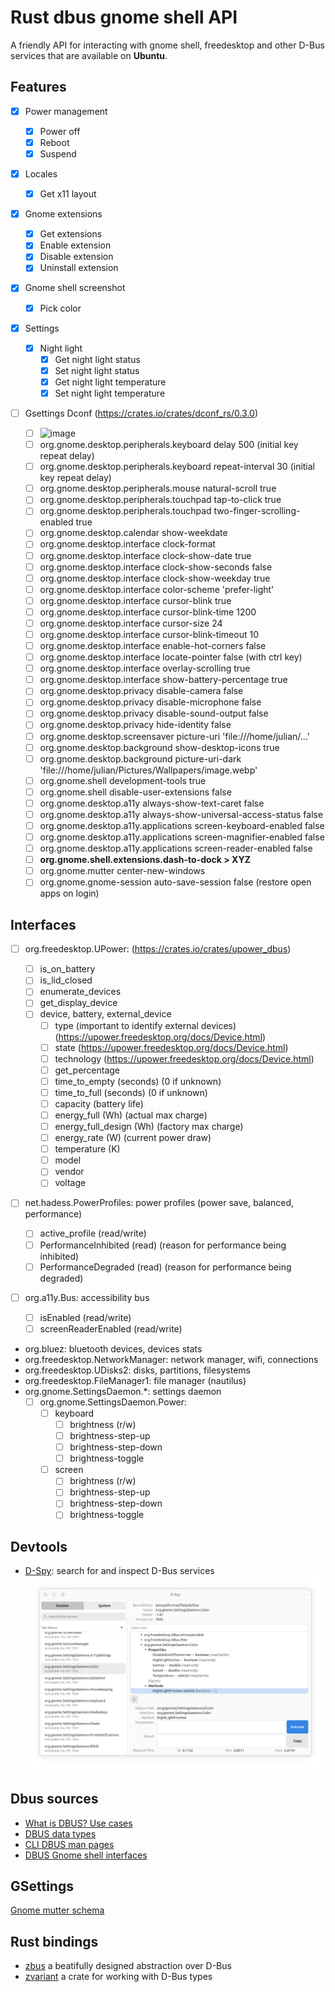 # Rust dbus gnome shell API

A friendly API for interacting with gnome shell, freedesktop and other D-Bus services that are available on **Ubuntu**.

## Features

- [x] Power management
  - [x] Power off
  - [x] Reboot
  - [x] Suspend
- [x] Locales
  - [x] Get x11 layout
- [x] Gnome extensions
  - [x] Get extensions
  - [x] Enable extension
  - [x] Disable extension
  - [x] Uninstall extension
- [x] Gnome shell screenshot
  - [x] Pick color
- [x] Settings

  - [x] Night light
    - [x] Get night light status
    - [x] Set night light status
    - [x] Get night light temperature
    - [x] Set night light temperature

- [ ] Gsettings Dconf (https://crates.io/crates/dconf_rs/0.3.0)
  - [ ] ![image](https://github.com/JulianKominovic/gnome-dbus-api/assets/70329467/a8acb0e3-8759-4dea-9b28-0dfabcb0709e)
  - [ ] org.gnome.desktop.peripherals.keyboard delay 500 (initial key repeat delay)
  - [ ] org.gnome.desktop.peripherals.keyboard repeat-interval 30 (initial key repeat delay)
  - [ ] org.gnome.desktop.peripherals.mouse natural-scroll true
  - [ ] org.gnome.desktop.peripherals.touchpad tap-to-click true
  - [ ] org.gnome.desktop.peripherals.touchpad two-finger-scrolling-enabled true
  - [ ] org.gnome.desktop.calendar show-weekdate
  - [ ] org.gnome.desktop.interface clock-format
  - [ ] org.gnome.desktop.interface clock-show-date true
  - [ ] org.gnome.desktop.interface clock-show-seconds false
  - [ ] org.gnome.desktop.interface clock-show-weekday true
  - [ ] org.gnome.desktop.interface color-scheme 'prefer-light'
  - [ ] org.gnome.desktop.interface cursor-blink true
  - [ ] org.gnome.desktop.interface cursor-blink-time 1200
  - [ ] org.gnome.desktop.interface cursor-size 24
  - [ ] org.gnome.desktop.interface cursor-blink-timeout 10
  - [ ] org.gnome.desktop.interface enable-hot-corners false
  - [ ] org.gnome.desktop.interface locate-pointer false (with ctrl key)
  - [ ] org.gnome.desktop.interface overlay-scrolling true
  - [ ] org.gnome.desktop.interface show-battery-percentage true
  - [ ] org.gnome.desktop.privacy disable-camera false
  - [ ] org.gnome.desktop.privacy disable-microphone false
  - [ ] org.gnome.desktop.privacy disable-sound-output false
  - [ ] org.gnome.desktop.privacy hide-identity false
  - [ ] org.gnome.desktop.screensaver picture-uri 'file:///home/julian/...'
  - [ ] org.gnome.desktop.background show-desktop-icons true
  - [ ] org.gnome.desktop.background picture-uri-dark 'file:///home/julian/Pictures/Wallpapers/image.webp'
  - [ ] org.gnome.shell development-tools true
  - [ ] org.gnome.shell disable-user-extensions false
  - [ ] org.gnome.desktop.a11y always-show-text-caret false
  - [ ] org.gnome.desktop.a11y always-show-universal-access-status false
  - [ ] org.gnome.desktop.a11y.applications screen-keyboard-enabled false
  - [ ] org.gnome.desktop.a11y.applications screen-magnifier-enabled false
  - [ ] org.gnome.desktop.a11y.applications screen-reader-enabled false
  - [ ] **org.gnome.shell.extensions.dash-to-dock > XYZ**
  - [ ] org.gnome.mutter center-new-windows
  - [ ] org.gnome.gnome-session auto-save-session false (restore open apps on login)

## Interfaces

- [ ] org.freedesktop.UPower: (https://crates.io/crates/upower_dbus)
  - [ ] is_on_battery
  - [ ] is_lid_closed
  - [ ] enumerate_devices
  - [ ] get_display_device
  - [ ] device, battery, external_device
    - [ ] type (important to identify external devices) (https://upower.freedesktop.org/docs/Device.html)
    - [ ] state (https://upower.freedesktop.org/docs/Device.html)
    - [ ] technology (https://upower.freedesktop.org/docs/Device.html)
    - [ ] get_percentage
    - [ ] time_to_empty (seconds) (0 if unknown)
    - [ ] time_to_full (seconds) (0 if unknown)
    - [ ] capacity (battery life)
    - [ ] energy_full (Wh) (actual max charge)
    - [ ] energy_full_design (Wh) (factory max charge)
    - [ ] energy_rate (W) (current power draw)
    - [ ] temperature (K)
    - [ ] model
    - [ ] vendor
    - [ ] voltage
- [ ] net.hadess.PowerProfiles: power profiles (power save, balanced, performance)
  - [ ] active_profile (read/write)
  - [ ] PerformanceInhibited (read) (reason for performance being inhibited)
  - [ ] PerformanceDegraded (read) (reason for performance being degraded)
- [ ] org.a11y.Bus: accessibility bus

  - [ ] isEnabled (read/write)
  - [ ] screenReaderEnabled (read/write)

- org.bluez: bluetooth devices, devices stats
- org.freedesktop.NetworkManager: network manager, wifi, connections
- org.freedesktop.UDisks2: disks, partitions, filesystems
- org.freedesktop.FileManager1: file manager (nautilus)
- org.gnome.SettingsDaemon.\*: settings daemon
  - [ ] org.gnome.SettingsDaemon.Power:
    - [ ] keyboard
      - [ ] brightness (r/w)
      - [ ] brightness-step-up
      - [ ] brightness-step-down
      - [ ] brightness-toggle
    - [ ] screen
      - [ ] brightness (r/w)
      - [ ] brightness-step-up
      - [ ] brightness-step-down
      - [ ] brightness-toggle

## Devtools

- [D-Spy](https://flathub.org/apps/org.gnome.dspy): search for and inspect D-Bus services  
  ![D-Spy example](d-spy.png)

## Dbus sources

- [What is DBUS? Use cases](https://www.baeldung.com/linux/dbus)
- [DBUS data types](https://www.alteeve.com/w/List_of_DBus_data_types)
- [CLI DBUS man pages](https://sarata.com/manpages/dbus-send.1.html)
- [DBUS Gnome shell interfaces](https://gitlab.gnome.org/GNOME/gnome-shell/-/tree/92d3c6e051958b31151bf9538205a71cab6f70d7/data/dbus-interfaces)

## GSettings

[Gnome mutter schema](https://github.com/GNOME/mutter/blob/main/data/org.gnome.mutter.gschema.xml.in)

## Rust bindings

- [zbus](https://dbus2.github.io/zbus/introduction.html) a beatifully designed abstraction over D-Bus
- [zvariant](https://docs.rs/zvariant/latest/zvariant/) a crate for working with D-Bus types
